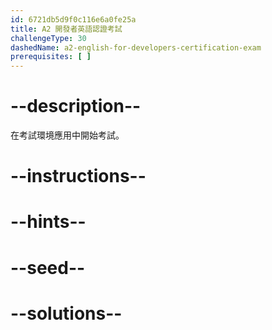 ```yaml
---
id: 6721db5d9f0c116e6a0fe25a
title: A2 開發者英語認證考試
challengeType: 30
dashedName: a2-english-for-developers-certification-exam
prerequisites: [ ]
---
```


# --description--

在考試環境應用中開始考試。

# --instructions--

# --hints--

# --seed--

# --solutions--

